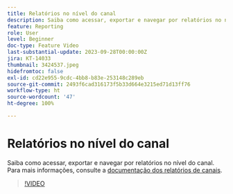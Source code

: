 ```yaml
---
title: Relatórios no nível do canal
description: Saiba como acessar, exportar e navegar por relatórios no nível do canal.
feature: Reporting
role: User
level: Beginner
doc-type: Feature Video
last-substantial-update: 2023-09-28T00:00:00Z
jira: KT-14033
thumbnail: 3424537.jpeg
hidefromtoc: false
exl-id: cd22e955-9cdc-4bb8-b83e-253148c289eb
source-git-commit: 2493f6cad316173f5b33d664e3215ed71d13ff76
workflow-type: ht
source-wordcount: '47'
ht-degree: 100%

---
```


# Relatórios no nível do canal

Saiba como acessar, exportar e navegar por relatórios no nível do canal. Para mais informações, consulte a [documentação dos relatórios de canais](https://experienceleague.adobe.com/docs/journey-optimizer/using/reporting/channel-report/channel-report.html?lang=pt-BR).

>[!VIDEO](https://video.tv.adobe.com/v/3424537/?learn=on)
